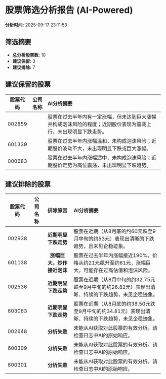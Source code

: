 # 股票筛选分析报告 (AI-Powered)

**分析时间:** 2025-09-17 23:11:53

## 筛选摘要

- **总分析股票数:** 10
- **建议保留:** 3
- **建议排除:** 7

## 建议保留的股票

| 股票代码 | 公司名称 | AI分析摘要 |
|:---:|:---:|:---|
| 002859 |  | 股票在过去半年内有一定涨幅，但未达到巨大涨幅并构成泡沫风险的程度；近期股价表现为震荡上行，未出现明显下跌走势。 |
| 601339 |  | 股票在过去半年内涨幅温和，未构成泡沫风险；近期股价波动不大，未出现明显下跌或巨大涨幅。 |
| 000683 |  | 股票在过去半年内涨幅适中，未构成泡沫风险；近期股价走势为高位震荡，未出现明显下跌趋势。 |

## 建议排除的股票

| 股票代码 | 公司名称 | 排除原因 | AI分析摘要 |
|:---:|:---:|:---:|:---|
| 002938 |  | **近期明显下跌走势** | 股票在近期（从8月底的约60元跌至9月中旬的约53元）表现出清晰的下跌趋势，且未见企稳迹象。 |
| 601138 |  | **涨幅巨大，炒作接近泡沫** | 股票在过去半年内涨幅接近190%，价格从约21元飙升至约61元，涨幅巨大，可能存在过高估值和泡沫风险。 |
| 002536 |  | **近期明显下跌走势** | 股票在近期（从8月中旬的约32.75元跌至9月中旬的约26.82元）表现出清晰、持续的下跌趋势，未见企稳迹象。 |
| 603063 |  | **近期明显下跌走势** | 股票在近期（从8月底的约38.50元跌至9月中旬的约34.81元）表现出清晰、持续的下跌趋势，未见企稳迹象。 |
| 002648 |  | **分析失败** | 未能从AI获取对此股票的有效分析。请检查日志中AI的原始响应。 |
| 600309 |  | **分析失败** | 未能从AI获取对此股票的有效分析。请检查日志中AI的原始响应。 |
| 600301 |  | **分析失败** | 未能从AI获取对此股票的有效分析。请检查日志中AI的原始响应。 |
